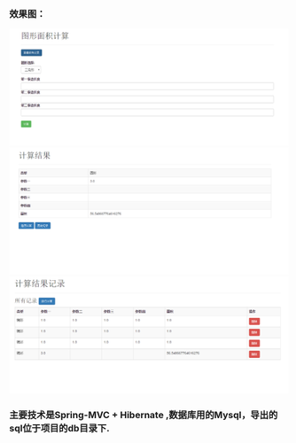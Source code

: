 
### 效果图：
![](https://github.com/Brioal/MvcLearn/blob/master/pic/1.png)
![](https://github.com/Brioal/MvcLearn/blob/master/pic/2.png)
![](https://github.com/Brioal/MvcLearn/blob/master/pic/3.png)

### 主要技术是Spring-MVC + Hibernate ,数据库用的Mysql，导出的sql位于项目的db目录下.
